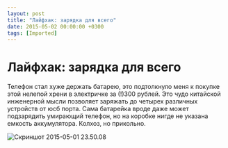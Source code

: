 ```yaml
---
layout: post
title: "Лайфхак: зарядка для всего"
date: 2015-05-02 00:00:00 +0300
tags: [Imported]
---
```

# Лайфхак: зарядка для всего

Телефон стал хуже держать батарею, это подтолкнуло меня к покупке этой нелепой хрени в электричке за (!)300 рублей. Это чудо китайской инженерной мысли позволяет заряжать до четырех различных устройств от юсб порта. Сама батарейка вроде даже может подзарядить умирающий телефон, но на коробке нигде не указана емкость аккумулятора. Колхоз, но прикольно.

![Скриншот 2015-05-01 23.50.08](https://vlaim.s3.amazonaws.com/uploads/2015/05/Skrinshot-2015-05-01-23.50.08.png)